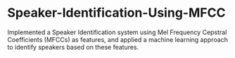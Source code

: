 # Speaker-Identification-Using-MFCC
Implemented a Speaker Identification system using Mel Frequency Cepstral Coefficients (MFCCs) as features, and applied a machine learning approach to identify speakers based on these features.
